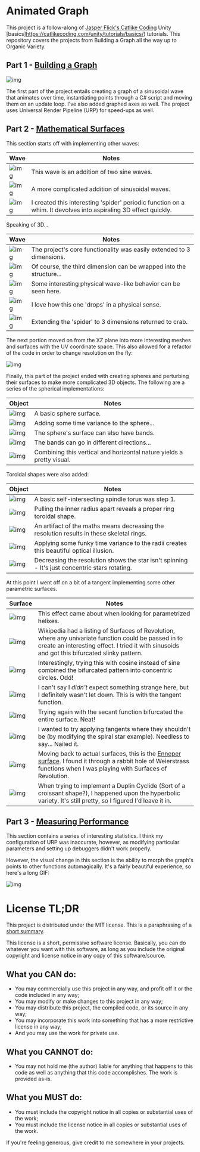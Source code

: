 # Animated Graph

This project is a follow-along of
[Jasper Flick's Catlike Coding](https://catlikecoding.com/) Unity
[basics]https://catlikecoding.com/unity/tutorials/basics/) tutorials. This
repository covers the projects from Building a Graph all the way up to Organic
Variety.

## Part 1 - [Building a Graph](https://catlikecoding.com/unity/tutorials/basics/building-a-graph/)

![img](img/sineWave.png)

The first part of the project entails creating a graph of a sinusoidal wave that
animates over time, instantiating points through a C# script and moving them on
an update loop. I've also added graphed axes as well. The project uses Universal
Render Pipeline (URP) for speed-ups as well.

## Part 2 - [Mathematical Surfaces](https://catlikecoding.com/unity/tutorials/basics/mathematical-surfaces/)

This section starts off with implementing other waves:

| Wave                       | Notes                                                                                                           |
| -------------------------- | --------------------------------------------------------------------------------------------------------------- |
| ![img](img/multiWave.png)  | This wave is an addition of two sine waves.                                                                     |
| ![img](img/rippleWave.png) | A more complicated addition of sinusoidal waves.                                                                |
| ![img](img/spiderWave.png) | I created this interesting 'spider' periodic function on a whim. It devolves into aspiraling 3D effect quickly. |

Speaking of 3D...

| Wave                         | Notes                                                                 |
| ---------------------------- | --------------------------------------------------------------------- |
| ![img](img/going3D.png)      | The project's core functionality was easily extended to 3 dimensions. |
| ![img](img/diagonalWave.gif) | Of course, the third dimension can be wrapped into the structure...   |
| ![img](img/multiWaveXYZ.gif) | Some interesting physical wave-like behavior can be seen here.        |
| ![img](img/rippleXYZ.gif)    | I love how this one 'drops' in a physical sense.                      |
| ![img](img/crab.gif)         | Extending the 'spider' to 3 dimensions returned to crab.              |

The next portion moved on from the XZ plane into more interesting meshes and
surfaces with the UV coordinate space. This also allowed for a refactor of the
code in order to change resolution on the fly:

![img](img/vectorUVResolution.gif)

Finally, this part of the project ended with creating spheres and perturbing
their surfaces to make more complicated 3D objects. The following are a series
of the spherical implementations:

| Object                         | Notes                                                                 |
| ------------------------------ | --------------------------------------------------------------------- |
| ![img](img/sphere.png)         | A basic sphere surface.                                               |
| ![img](img/bouncyBall.gif)     | Adding some time variance to the sphere...                            |
| ![img](img/vertBands.png)      | The sphere's surface can also have bands.                             |
| ![img](img/horizBands.png)     | The bands can go in different directions...                           |
| ![img](img/twistingSphere.gif) | Combining this vertical and horizontal nature yields a pretty visual. |

Toroidal shapes were also added:

| Object                         | Notes                                                                                          |
| ------------------------------ | ---------------------------------------------------------------------------------------------- |
| ![img](img/spindle.png)        | A basic self-intersecting spindle torus was step 1.                                            |
| ![img](img/ringTorus.png)      | Pulling the inner radius apart reveals a proper ring toroidal shape.                           |
| ![img](img/torusLowRes.png)    | An artifact of the maths means decreasing the resolution results in these skeletal rings.      |
| ![img](img/spiralStar.gif)     | Applying some funky time variance to the radii creates this beautiful optical illusion.        |
| ![img](img/illusionRuined.gif) | Decreasing the resolution shows the star isn't spinning - It's just concentric stars rotating. |

At this point I went off on a bit of a tangent implementing some other
parametric surfaces.

| Surface                       | Notes                                                                                                                                                                                                                   |
| ----------------------------- | ----------------------------------------------------------------------------------------------------------------------------------------------------------------------------------------------------------------------- |
| ![img](img/lineHelix.gif)     | This effect came about when looking for parametrized helixes.                                                                                                                                                           |
| ![img](img/sinRS.gif)         | Wikipedia had a listing of Surfaces of Revolution, where any univariate function could be passed in to create an interesting effect. I tried it with sinusoids and got this bifurcated slinky pattern.                  |
| ![img](img/cosRS.gif)         | Interestingly, trying this with cosine instead of sine combined the bifurcated pattern into concentric circles. Odd!                                                                                                    |
| ![img](img/tanRS.gif)         | I can't say I _didn't_ expect something strange here, but I definitely wasn't let down. This is with the tangent function.                                                                                              |
| ![img](img/secRS.gif)         | Trying again with the secant function bifurcated the entire surface. Neat!                                                                                                                                              |
| ![img](img/tanStar.gif)       | I wanted to try applying tangents where they shouldn't be (by modifying the spiral star example). Needless to say... Nailed it.                                                                                         |
| ![img](img/Enneper.gif)       | Moving back to actual surfaces, this is the [Enneper surface](https://en.wikipedia.org/wiki/Enneper_surface). I found it through a rabbit hole of Weierstrass functions when I was playing with Surfaces of Revolution. |
| ![img](img/duplinCyclide.gif) | When trying to implement a Duplin Cyclide (Sort of a croissant shape?), I happened upon the hyperbolic variety. It's still pretty, so I figured I'd leave it in.                                                        |

## Part 3 - [Measuring Performance](https://catlikecoding.com/unity/tutorials/basics/measuring-performance/)

This section contains a series of interesting statistics. I think my
configuration of URP was inaccurate, however, as modifying particular parameters
and setting up debuggers didn't work properly.

However, the visual change in this section is the ability to morph the graph's
points to other functions automagically. It's a fairly beautiful experience, so
here's a long GIF:

![img](img/morphograph.gif)

# License TL;DR

This project is distributed under the MIT license. This is a paraphrasing of a
[short summary](https://tldrlegal.com/license/mit-license).

This license is a short, permissive software license. Basically, you can do
whatever you want with this software, as long as you include the original
copyright and license notice in any copy of this software/source.

## What you CAN do:

-   You may commercially use this project in any way, and profit off it or the
    code included in any way;
-   You may modify or make changes to this project in any way;
-   You may distribute this project, the compiled code, or its source in any
    way;
-   You may incorporate this work into something that has a more restrictive
    license in any way;
-   And you may use the work for private use.

## What you CANNOT do:

-   You may not hold me (the author) liable for anything that happens to this
    code as well as anything that this code accomplishes. The work is provided
    as-is.

## What you MUST do:

-   You must include the copyright notice in all copies or substantial uses of
    the work;
-   You must include the license notice in all copies or substantial uses of the
    work.

If you're feeling generous, give credit to me somewhere in your projects.
